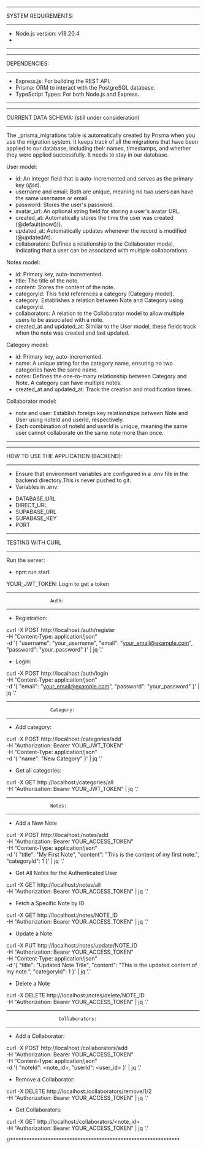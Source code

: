 *************************************************************************************************
SYSTEM REQUIREMENTS:
*************************************************************************************************
* Node.js version: v18.20.4
* 
*************************************************************************************************

*************************************************************************************************
DEPENDENCIES:
*************************************************************************************************
* Express.js: For building the REST API.
* Prisma: ORM to interact with the PostgreSQL database.
* TypeScript Types: For both Node.js and Express.
*************************************************************************************************

*************************************************************************************************
CURRENT DATA SCHEMA: (still under consideration)
*************************************************************************************************
The _prisma_migrations table is automatically created by Prisma when you use the migration system. It keeps track of all the migrations that have been applied to our database, including their names, timestamps, and whether they were applied successfully. It needs to stay in our database.

User model:
* id: An integer field that is auto-incremented and serves as the primary key (@id).
* username and email: Both are unique, meaning no two users can have the same username or email.
* password: Stores the user's password.
* avatar_url: An optional string field for storing a user's avatar URL.
* created_at: Automatically stores the time the user was created (@default(now())).
* updated_at: Automatically updates whenever the record is modified (@updatedAt).
* collaborators: Defines a relationship to the Collaborator model, indicating that a user can be associated with multiple collaborations.

Notes model:
* id: Primary key, auto-incremented.
* title: The title of the note.
* content: Stores the content of the note.
* categoryId: This field references a category (Category model).
* category: Establishes a relation between Note and Category using categoryId.
* collaborators: A relation to the Collaborator model to allow multiple users to be associated with a note.
* created_at and updated_at: Similar to the User model, these fields track when the note was created and last updated.

Category model:
* id: Primary key, auto-incremented.
* name: A unique string for the category name, ensuring no two categories have the same name.
* notes: Defines the one-to-many relationship between Category and Note. A category can have multiple notes.
* created_at and updated_at: Track the creation and modification times.

Collaborator model:
* note and user: Establish foreign key relationships between Note and User using noteId and userId, respectively.
* Each combination of noteId and userId is unique, meaning the same user cannot collaborate on the same note more than once.
*************************************************************************************************

*************************************************************************************************
HOW TO USE THE APPLICATION (BACKEND):
*************************************************************************************************
* Ensure that environment variables are configured in a .env file in the backend directory.This is never pushed to git.
* Variables in .env:
-   DATABASE_URL
-   DIRECT_URL
-   SUPABASE_URL
-   SUPABASE_KEY
-   PORT

*****************************************************************************************
TESTING WITH CURL
*****************************************************************************************
Run the server:
* npm run start

YOUR_JWT_TOKEN: Login to get a token

***************************************************************
                    Auth:
***************************************************************
* Registration:

curl -X POST http://localhost:<PORT>/auth/register \
-H "Content-Type: application/json" \
-d '{
    "username": "your_username",
    "email": "your_email@example.com",
    "password": "your_password"
}' | jq '.'

* Login:

curl -X POST http://localhost:<PORT>/auth/login \
-H "Content-Type: application/json" \
-d '{
    "email": "your_email@example.com",
    "password": "your_password"
}' | jq '.'

***************************************************************
                    Category:
***************************************************************
* Add category:

curl -X POST http://localhost:<PORT>/categories/add \
-H "Authorization: Bearer YOUR_JWT_TOKEN" \
-H "Content-Type: application/json" \
-d '{
  "name": "New Category"
}' | jq '.'

* Get all categories:

curl -X GET http://localhost:<PORT>/categories/all \
-H "Authorization: Bearer YOUR_JWT_TOKEN" | jq '.'

***************************************************************
                    Notes:
***************************************************************
* Add a New Note

curl -X POST http://localhost:<PORT>/notes/add \
-H "Authorization: Bearer YOUR_ACCESS_TOKEN" \
-H "Content-Type: application/json" \
-d '{
  "title": "My First Note",
  "content": "This is the content of my first note.",
  "categoryId": 1
}' | jq '.'

* Get All Notes for the Authenticated User

curl -X GET http://localhost:<PORT>/notes/all \
-H "Authorization: Bearer YOUR_ACCESS_TOKEN" | jq '.'

* Fetch a Specific Note by ID

curl -X GET http://localhost:<PORT>/notes/NOTE_ID \
-H "Authorization: Bearer YOUR_ACCESS_TOKEN" | jq '.'

* Update a Note

curl -X PUT http://localhost:<PORT>/notes/update/NOTE_ID \
-H "Authorization: Bearer YOUR_ACCESS_TOKEN" \
-H "Content-Type: application/json" \
-d '{
  "title": "Updated Note Title",
  "content": "This is the updated content of my note.",
  "categoryId": 1
}' | jq '.'

* Delete a Note

curl -X DELETE http://localhost:<PORT>/notes/delete/NOTE_ID \
-H "Authorization: Bearer YOUR_ACCESS_TOKEN" | jq '.'

***************************************************************
                       Collaborators:
***************************************************************
* Add a Collaborator:

curl -X POST http://localhost:<PORT>/collaborators/add \
-H "Authorization: Bearer YOUR_ACCESS_TOKEN" \
-H "Content-Type: application/json" \
-d '{
  "noteId": <note_id>,
  "userId": <user_id>
}' | jq '.'

* Remove a Collaborator:

curl -X DELETE http://localhost:<PORT>/collaborators/remove/1/2 \
-H "Authorization: Bearer YOUR_ACCESS_TOKEN" | jq '.'

* Get Collaborators:

curl -X GET http://localhost:<PORT>/collaborators/<note_id> \
-H "Authorization: Bearer YOUR_ACCESS_TOKEN" | jq '.'

//***************************************************************